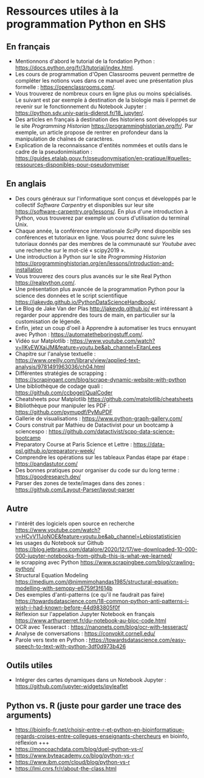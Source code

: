 # Ressources utiles à la programmation Python en SHS

## En français

- Mentionnons d'abord le tutorial de la fondation Python : https://docs.python.org/fr/3/tutorial/index.html.
- Les cours de programmation d'Open Classrooms peuvent permettre de compléter les notions vues dans ce manuel avec une présentation plus formelle : https://openclassrooms.com/.
- Vous trouverez de nombreux cours en ligne plus ou moins spécialisés. Le suivant est par exemple à destination de la biologie mais il permet de revenir sur le fonctionnement du Notebook Jupyter : https://python.sdv.univ-paris-diderot.fr/18_jupyter/.
- Des articles en français à destination des historiens sont développés sur le site *Programming Historian* https://programminghistorian.org/fr/. Par exemple, un article propose de rentrer en profondeur dans la manipulation de chaînes de caractères.
- Explication de la reconnaissance d'entités nommées et outils dans le cadre de la pseudonimisation : https://guides.etalab.gouv.fr/pseudonymisation/en-pratique/#quelles-ressources-disponibles-pour-pseudonymiser

## En anglais

- Des cours généraux sur l'informatique sont conçus et développés par le collectif *Software Carpentry* et disponibles sur leur site https://software-carpentry.org/lessons/. En plus d'une introduction à Python, vous trouverez par exemple un cours d'utilisation du terminal Unix.
- Chaque année, la conférence internationale *SciPy* rend disponible ses conférences et tutoriaux en ligne. Vous pourrez donc suivre les tutoriaux donnés par des membres de la communauté sur *Youtube* avec une recherche sur le mot-clé « scipy2019 ».
- Une introduction à Python sur le site *Programming Historian* https://programminghistorian.org/en/lessons/introduction-and-installation
- Vous trouverez des cours plus avancés sur le site Real Python https://realpython.com/.
- Une présentation plus avancée de la programmation Python pour la science des données et le script scientifique https://jakevdp.github.io/PythonDataScienceHandbook/.
- Le Blog de Jake Van der Plas http://jakevdp.github.io/ est intéressant à regarder pour apprendre des tours de main, en particulier sur la customisation de légende.
- Enfin, jetez un coup d'oeil à Apprendre à automatiser les trucs ennuyant avec Python : https://automatetheboringstuff.com/.
- Vidéo sur Matplotlib : https://www.youtube.com/watch?v=IlKvEWXajJM&feature=youtu.be&ab_channel=EitanLees
- Chapitre sur l'analyse textuelle : https://www.oreilly.com/library/view/applied-text-analysis/9781491963036/ch04.html
- Différentes stratégies de scrapping : https://scrapingant.com/blog/scrape-dynamic-website-with-python
- Une bibliothèque de codage quali : https://github.com/ccbogel/QualCoder
- Cheatsheets pour Matplotlib https://github.com/matplotlib/cheatsheets
- Bibliothèque pour manipuler les PDF : https://github.com/pymupdf/PyMuPDF
- Gallerie de visualisations : https://www.python-graph-gallery.com/
- Cours construit par Mathieu de Datactivist pour un bootcamp à sciencespo : https://github.com/datactivist/scpo-data-science-bootcamp
- Preparatory Course at Paris Science et Lettre : https://data-psl.github.io/preparatory-week/
- Comprendre les opérations sur les tableaux Pandas étape par étape : https://pandastutor.com/
- Des bonnes pratiques pour organiser du code sur du long terme : https://goodresearch.dev/
- Parser des zones de texte/images dans des zones : https://github.com/Layout-Parser/layout-parser


## Autre 

- l'intérêt des logiciels open source en recherche https://www.youtube.com/watch?v=HCvV11JoNOE&feature=youtu.be&ab_channel=Lebiostatisticien
- les usages du Notebook sur Github https://blog.jetbrains.com/datalore/2020/12/17/we-downloaded-10-000-000-jupyter-notebooks-from-github-this-is-what-we-learned/
- le scrapping avec Python https://www.scrapingbee.com/blog/crawling-python/
- Structural Equation Modeling https://medium.com/@nimmimohandas1985/structural-equation-modelling-with-semopy-e6759f3f614b
- Des exemples d'anti-patterns (ce qu'il ne faudrait pas faire) https://towardsdatascience.com/18-common-python-anti-patterns-i-wish-i-had-known-before-44d983805f0f
- Réflexion sur l'appelation Jupyter Notebook en français https://www.arthurperret.fr/du-notebook-au-bloc-code.html
- OCR avec Tesseract : https://nanonets.com/blog/ocr-with-tesseract/
- Analyse de conversations : https://convokit.cornell.edu/
- Parole vers texte en Python : https://towardsdatascience.com/easy-speech-to-text-with-python-3df0d973b426

## Outils utiles

- Intégrer des cartes dynamiques dans un Notebook Jupyter : https://github.com/jupyter-widgets/ipyleaflet

## Python vs. R (juste pour garder une trace des arguments)

- https://bioinfo-fr.net/choisir-entre-r-et-python-en-bioinformatique-regards-croises-entre-collegues-enseignants-chercheurs en bioinfo, réflexion +++
- https://moncoachdata.com/blog/duel-python-vs-r/
- https://www.byteacademy.co/blog/python-vs-r
- https://www.ibm.com/cloud/blog/python-vs-r
- https://lmi.cnrs.fr/r/about-the-class.html
